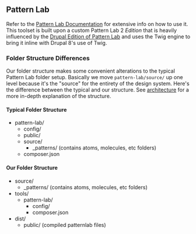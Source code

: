 ## Pattern Lab

Refer to the [Pattern Lab Documentation](http://patternlab.io/docs) for extensive info on how to use it. This toolset is built upon a custom Pattern Lab 2 *Edition* that is heavily influenced by the [Drupal Edition of Pattern Lab](https://github.com/pattern-lab/edition-php-drupal-standard) and uses the Twig engine to bring it inline with Drupal 8's use of Twig.

### Folder Structure Differences

Our folder structure makes some convenient alterations to the typical Pattern Lab folder setup. Basically we move `pattern-lab/source/` up one level because it's the "source" for the entirety of the design system. Here's the difference between the typical and our structure. See [architecture](../appendix/architecture.md) for a more in-depth explanation of the structure.

#### Typical Folder Structure

- pattern-lab/
    - config/
    - public/
    - source/
        - _patterns/ (contains atoms, molecules, etc folders)
    - composer.json

#### Our Folder Structure

- source/
    - _patterns/ (contains atoms, molecules, etc folders)
- tools/
    - pattern-lab/
        - config/
        - composer.json
- dist/
    - public/ (compiled patternlab files)